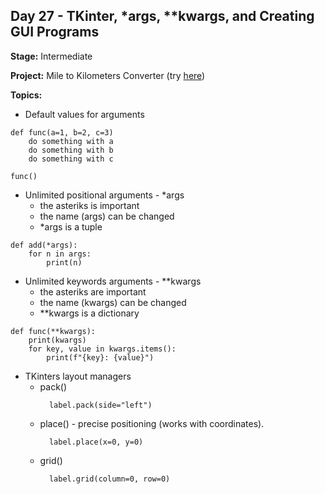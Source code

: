 ## Day 27 - TKinter, *args, **kwargs, and Creating GUI Programs

**Stage:** Intermediate

**Project:** Mile to Kilometers Converter (try [here](https://replit.com/@GloryOdeyemi/Miles-to-Km-Converter?v=1))

**Topics:**
* Default values for arguments
```
def func(a=1, b=2, c=3)
    do something with a
    do something with b
    do something with c
    
func()
```

* Unlimited positional arguments - *args
  - the asteriks is important 
  - the name (args) can be changed
  - *args is a tuple
```
def add(*args):
    for n in args:
        print(n)
```

* Unlimited keywords arguments - **kwargs
  - the asteriks are important 
  - the name (kwargs) can be changed
  - **kwargs is a dictionary
```
def func(**kwargs):
    print(kwargs)
    for key, value in kwargs.items():
        print(f"{key}: {value}")
```

* TKinters layout managers
  - pack()
    ```
      label.pack(side="left")
    ```
  - place() - precise positioning (works with coordinates).
    ```
      label.place(x=0, y=0)
    ```
  - grid()
    ```
      label.grid(column=0, row=0)
    ```